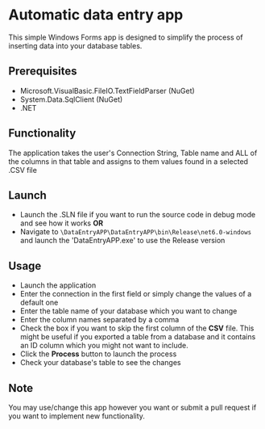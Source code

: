 # Automatic data entry app
This simple Windows Forms app is designed to simplify the process of inserting data into your database tables.

## Prerequisites
- Microsoft.VisualBasic.FileIO.TextFieldParser (NuGet)
- System.Data.SqlClient (NuGet)
- .NET 

## Functionality
The application takes the user's Connection String, Table name and ALL of the columns in that table and assigns to them values found in a selected .CSV file

## Launch
- Launch the .SLN file if you want to run the source code in debug mode and see how it works
**OR**
- Navigate to `\DataEntryAPP\DataEntryAPP\bin\Release\net6.0-windows` and launch the 'DataEntryAPP.exe' to use the Release version

## Usage
- Launch the application
- Enter the connection in the first field or simply change the values of a default one
- Enter the table name of your database which you want to change
- Enter the column names separated by a comma
- Check the box if you want to skip the first column of the **CSV** file. This might be useful if you exported a table from a database and it contains an ID column which you might not want to include.
- Click the **Process** button to launch the process
- Check your database's table to see the changes

## Note
You may use/change this app however you want or submit a pull request if you want to implement new functionality. 
